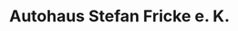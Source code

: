 ---
title: "Autohaus Stefan Fricke e. K."
url: /salzkotten/autohaus-stefan-fricke-e-k-paderborner-strasse/
shop: Autohaus
---